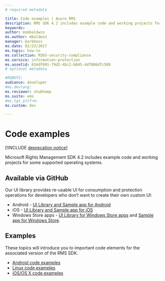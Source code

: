 ```yaml
---
# required metadata

title: Code examples | Azure RMS
description: RMS SDK 4.2 includes example code and working projects for some supported operating systems.
keywords:
author: msmbaldwin
ms.author: mbaldwin
manager: barbkess
ms.date: 02/23/2017
ms.topic: how-to
ms.collection: M365-security-compliance
ms.service: information-protection
ms.assetid: 634df601-79d2-4bc2-b845-4df886d7c589
# optional metadata

#ROBOTS:
audience: developer
#ms.devlang:
ms.reviewer: shubhamp
ms.suite: ems
#ms.tgt_pltfrm:
ms.custom: dev

---
```


# Code examples

[!INCLUDE [deprecation notice](../includes/deprecation-warning.md)]

Microsoft Rights Management SDK 4.2 includes example code and working projects for some supported operating systems.

## Available via GitHub ##
Our UI library provides re-usable UI for consumption and protection operations for developers who don’t want to create their own custom UI:

- Android - [UI Library and Sample app for Android](https://github.com/AzureAD/rms-sdk-ui-for-android)
- iOS - [UI Library and Sample app for iOS](https://github.com/AzureAD/rms-sdk-ui-for-ios)
- Windows Store apps - [UI Library for Windows Store apps](https://github.com/AzureAD/rms-sdk-ui-for-windowsstore) and [Sample app for Windows Store](https://github.com/AzureADSamples/rms-samples-for-windowsstore).

## Examples ##
These topics will introduce you to important code elements for the associated version of the RMS SDK.
- [Android code examples](android-code.md)
- [Linux code examples](linux-c-code-examples.md)
- [iOS/OS X code examples](ios-os-x-code-examples.md)
